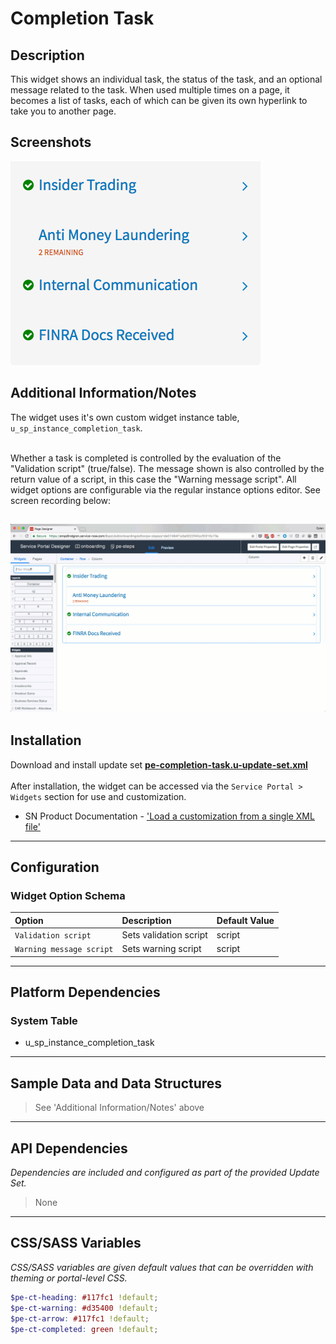 # Completion Task

## Description

This widget shows an individual task, the status of the task, and an optional message related to the task. When used multiple times on a page, it becomes a list of tasks, each of which can be given its own hyperlink to take you to another page.

## Screenshots

![Completion Task Widget](../images/pe-completion-task-1.png "Completion Task widget")

## Additional Information/Notes
The widget uses it's own custom widget instance table, `u_sp_instance_completion_task`.

<br/>Whether a task is completed is controlled by the evaluation of the "Validation script" (true/false). The message shown is also controlled by the return value of a script, in this case the "Warning message script". All widget options are configurable via the regular instance options editor. See screen recording below:

![Completion Task Widget](../images/pe-completion-task-2.gif "Completion Task widget")
---
## Installation

Download and install update set **[pe-completion-task.u-update-set.xml](https://github.com/platform-experience/serviceportal-widget-library/blob/master/pe-completion-task/pe-completion-task.u-update-set.xml)** <br/><br/>
After installation, the widget can be accessed via the `Service Portal > Widgets` section for use and customization.<br/>
* SN Product Documentation - ['Load a customization from a single XML file'](https://docs.servicenow.com/bundle/kingston-application-development/page/build/system-update-sets/task/t_SaveAnUpdateSetAsAnXMLFile.html)

---
## Configuration

### Widget Option Schema

| Option | Description | Default Value |
| :--- | :--- | :--- |
| `Validation script` | Sets validation script | script |
| `Warning message script` | Sets warning script | script |

---
## Platform Dependencies

### System Table

* u_sp_instance_completion_task
---
## Sample Data and Data Structures

> See 'Additional Information/Notes' above

---
## API Dependencies


<i>Dependencies are included and configured as part of the provided Update Set.</i>
> None
---
## CSS/SASS Variables

_CSS/SASS variables are given default values that can be overridden with theming or portal-level CSS._

```scss
$pe-ct-heading: #117fc1 !default;
$pe-ct-warning: #d35400 !default;
$pe-ct-arrow: #117fc1 !default;
$pe-ct-completed: green !default;
```